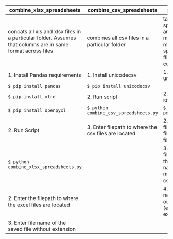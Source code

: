 |combine_xlsx_spreadsheets| combine_csv_spreadsheets | populate |
|--|--|--|
|concats all xls and xlsx files in a particular folder. Assumes that columns are in same format across files|combines all csv files in a particular folder| takes a files spreadsheet and matches a metadata spreadsheet filepath column|
|1. Install Pandas requirements| 1. Install unicodecsv| 1. Install unicodecsv|
|`$ pip install pandas`| `$ pip install unicodecsv`|
|`$ pip install xlrd` |2. Run script | 2. Run script |
|`$ pip install openpyxl`|`$ python combine_csv_spreadsheets.py`|`$ python populate.py`|
| 2. Run Script |3. Enter filepath to where the csv files are located  | 2. Enter the filepath with filename of file list csv |
|`$ python combine_xlsx_spreadsheets.py`  | | 3. Enter the filepath with the filename name of metadata csv|
| 2. Enter the filepath to where the excel files are located | | 4. Enter name of output file (exclude extension) |
|3. Enter file name of the saved file without extension|||


